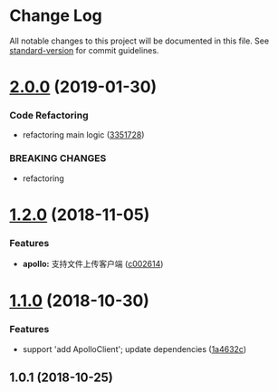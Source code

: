 # Change Log

All notable changes to this project will be documented in this file. See [standard-version](https://github.com/conventional-changelog/standard-version) for commit guidelines.

<a name="2.0.0"></a>
# [2.0.0](https://github.com/peak-stone/vue-admin/compare/v1.2.0...v2.0.0) (2019-01-30)


### Code Refactoring

* refactoring main logic ([3351728](https://github.com/peak-stone/vue-admin/commit/3351728))


### BREAKING CHANGES

* refactoring



<a name="1.2.0"></a>
# [1.2.0](https://github.com/peak-stone/vue-admin/compare/v1.1.0...v1.2.0) (2018-11-05)


### Features

* **apollo:** 支持文件上传客户端 ([c002614](https://github.com/peak-stone/vue-admin/commit/c002614))



<a name="1.1.0"></a>
# [1.1.0](https://github.com/peak-stone/vue-admin/compare/v1.0.1...v1.1.0) (2018-10-30)


### Features

* support 'add ApolloClient'; update dependencies ([1a4632c](https://github.com/peak-stone/vue-admin/commit/1a4632c))



<a name="1.0.1"></a>
## 1.0.1 (2018-10-25)
